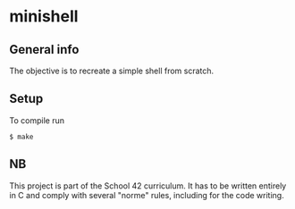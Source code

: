 # minishell

## General info
The objective is to recreate a simple shell from scratch.

## Setup
To compile run
```
$ make
```

## NB
This project is part of the School 42 curriculum. It has to be written entirely in C and comply with several "norme" rules, including for the code writing.
